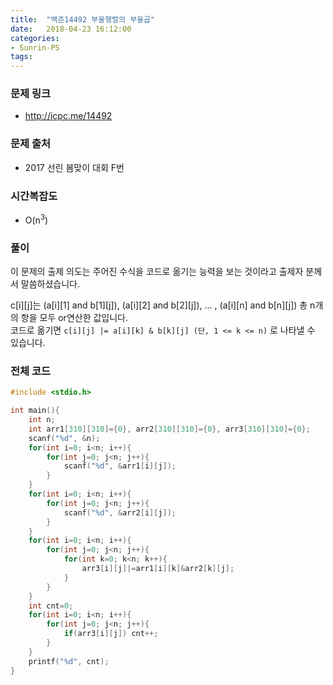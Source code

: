 ```yaml
---
title:  "백준14492 부울행렬의 부울곱"
date:   2018-04-23 16:12:00
categories:
- Sunrin-PS
tags:
---
```


### 문제 링크
* http://icpc.me/14492

### 문제 출처
* 2017 선린 봄맞이 대회 F번

### 시간복잡도
* O(n<sup>3</sup>)

### 풀이
이 문제의 출제 의도는 주어진 수식을 코드로 옮기는 능력을 보는 것이라고 출제자 분께서 말씀하셨습니다.

c[i][j]는 (a[i][1] and b[1][j]), (a[i][2] and b[2][j]), ... , (a[i][n] and b[n][j]) 총 n개의 항을 모두 or연산한 값입니다.<br>
코드로 옮기면 `c[i][j] |= a[i][k] & b[k][j] (단, 1 <= k <= n)` 로 나타낼 수 있습니다.

### 전체 코드
```cpp
#include <stdio.h>

int main(){
	int n;
	int arr1[310][310]={0}, arr2[310][310]={0}, arr3[310][310]={0};
	scanf("%d", &n);
	for(int i=0; i<n; i++){
		for(int j=0; j<n; j++){
			scanf("%d", &arr1[i][j]);
		}
	}
	for(int i=0; i<n; i++){
		for(int j=0; j<n; j++){
			scanf("%d", &arr2[i][j]);
		}
	}
	for(int i=0; i<n; i++){
		for(int j=0; j<n; j++){
			for(int k=0; k<n; k++){
				arr3[i][j]|=arr1[i][k]&arr2[k][j];
			}
		}
	}
	int cnt=0;
	for(int i=0; i<n; i++){
		for(int j=0; j<n; j++){
			if(arr3[i][j]) cnt++;
		}
	}
	printf("%d", cnt);
}
```
